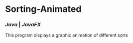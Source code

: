 # Sorting-Animated
### *Java* | *JavaFX*
This program displays a graphic animation of different sorts
